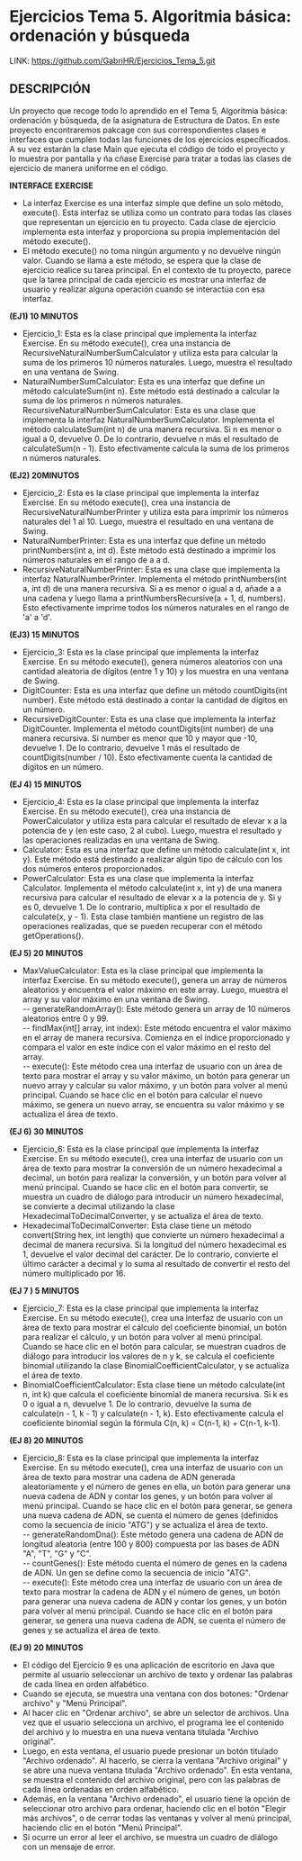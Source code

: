 # Ejercicios Tema 5. Algoritmia básica: ordenación y búsqueda

LINK: https://github.com/GabriHR/Ejercicios_Tema_5.git

## DESCRIPCIÓN

Un proyecto que recoge todo lo aprendido en el Tema 5, Algoritmia básica: ordenación y búsqueda, de la asignatura de Estructura de Datos. En este proyecto encontraremos pakcage con sus correspondientes clases e interfaces que cumplen todas las funciones de los ejercicios específicados. A su vez estarán la clase Main que ejecuta el código de todo el proyecto y lo muestra por pantalla y ña cñase Exercise para tratar a todas las clases de ejercicio de manera uniforme en el código.

__INTERFACE EXERCISE__

- La interfaz Exercise es una interfaz simple que define un solo método, execute(). Esta interfaz se utiliza como un contrato para todas las clases que representan un ejercicio en tu proyecto. Cada clase de ejercicio implementa esta interfaz y proporciona su propia implementación del método execute().
- El método execute() no toma ningún argumento y no devuelve ningún valor. Cuando se llama a este método, se espera que la clase de ejercicio realice su tarea principal. En el contexto de tu proyecto, parece que la tarea principal de cada ejercicio es mostrar una interfaz de usuario y realizar alguna operación cuando se interactúa con esa interfaz.

__(EJ1) 10 MINUTOS__

- Ejercicio_1: Esta es la clase principal que implementa la interfaz Exercise. En su método execute(), crea una instancia de RecursiveNaturalNumberSumCalculator y utiliza esta para calcular la suma de los primeros 10 números naturales. Luego, muestra el resultado en una ventana de Swing.  
- NaturalNumberSumCalculator: Esta es una interfaz que define un método calculateSum(int n). Este método está destinado a calcular la suma de los primeros n números naturales.  
   RecursiveNaturalNumberSumCalculator: Esta es una clase que implementa la interfaz NaturalNumberSumCalculator. Implementa el método calculateSum(int n) de una manera recursiva. Si n es menor o igual a 0, devuelve 0. De lo contrario, devuelve n más el resultado de calculateSum(n - 1). Esto efectivamente calcula la suma de los primeros n números naturales.

__(EJ2) 20MINUTOS__

- Ejercicio_2: Esta es la clase principal que implementa la interfaz Exercise. En su método execute(), crea una instancia de RecursiveNaturalNumberPrinter y utiliza esta para imprimir los números naturales del 1 al 10. Luego, muestra el resultado en una ventana de Swing.  
- NaturalNumberPrinter: Esta es una interfaz que define un método printNumbers(int a, int d). Este método está destinado a imprimir los números naturales en el rango de a a d.  
- RecursiveNaturalNumberPrinter: Esta es una clase que implementa la interfaz NaturalNumberPrinter. Implementa el método printNumbers(int a, int d) de una manera recursiva. Si a es menor o igual a d, añade a a una cadena y luego llama a printNumbersRecursive(a + 1, d, numbers). Esto efectivamente imprime todos los números naturales en el rango de 'a' a 'd'.

__(EJ3) 15 MINUTOS__

- Ejercicio_3: Esta es la clase principal que implementa la interfaz Exercise. En su método execute(), genera números aleatorios con una cantidad aleatoria de dígitos (entre 1 y 10) y los muestra en una ventana de Swing.  
- DigitCounter: Esta es una interfaz que define un método countDigits(int number). Este método está destinado a contar la cantidad de dígitos en un número.  
- RecursiveDigitCounter: Esta es una clase que implementa la interfaz DigitCounter. Implementa el método countDigits(int number) de una manera recursiva. Si number es menor que 10 y mayor que -10, devuelve 1. De lo contrario, devuelve 1 más el resultado de countDigits(number / 10). Esto efectivamente cuenta la cantidad de dígitos en un número.

__(EJ 4) 15 MINUTOS__

- Ejercicio_4: Esta es la clase principal que implementa la interfaz Exercise. En su método execute(), crea una instancia de PowerCalculator y utiliza esta para calcular el resultado de elevar x a la potencia de y (en este caso, 2 al cubo). Luego, muestra el resultado y las operaciones realizadas en una ventana de Swing.  
- Calculator: Esta es una interfaz que define un método calculate(int x, int y). Este método está destinado a realizar algún tipo de cálculo con los dos números enteros proporcionados.  
- PowerCalculator: Esta es una clase que implementa la interfaz Calculator. Implementa el método calculate(int x, int y) de una manera recursiva para calcular el resultado de elevar x a la potencia de y. Si y es 0, devuelve 1. De lo contrario, multiplica x por el resultado de calculate(x, y - 1). Esta clase también mantiene un registro de las operaciones realizadas, que se pueden recuperar con el método getOperations().

__(EJ 5) 20 MINUTOS__

- MaxValueCalculator: Esta es la clase principal que implementa la interfaz Exercise. En su método execute(), genera un array de números aleatorios y encuentra el valor máximo en este array. Luego, muestra el array y su valor máximo en una ventana de Swing.  
-- generateRandomArray(): Este método genera un array de 10 números aleatorios entre 0 y 99.  
-- findMax(int[] array, int index): Este método encuentra el valor máximo en el array de manera recursiva. Comienza en el índice proporcionado y compara el valor en este índice con el valor máximo en el resto del array.  
-- execute(): Este método crea una interfaz de usuario con un área de texto para mostrar el array y su valor máximo, un botón para generar un nuevo array y calcular su valor máximo, y un botón para volver al menú principal. Cuando se hace clic en el botón para calcular el nuevo máximo, se genera un nuevo array, se encuentra su valor máximo y se actualiza el área de texto.

__(EJ 6) 30 MINUTOS__

- Ejercicio_6: Esta es la clase principal que implementa la interfaz Exercise. En su método execute(), crea una interfaz de usuario con un área de texto para mostrar la conversión de un número hexadecimal a decimal, un botón para realizar la conversión, y un botón para volver al menú principal. Cuando se hace clic en el botón para convertir, se muestra un cuadro de diálogo para introducir un número hexadecimal, se convierte a decimal utilizando la clase HexadecimalToDecimalConverter, y se actualiza el área de texto.  
- HexadecimalToDecimalConverter: Esta clase tiene un método convert(String hex, int length) que convierte un número hexadecimal a decimal de manera recursiva. Si la longitud del número hexadecimal es 1, devuelve el valor decimal del carácter. De lo contrario, convierte el último carácter a decimal y lo suma al resultado de convertir el resto del número multiplicado por 16.

__(EJ 7 ) 5 MINUTOS__  

- Ejercicio_7: Esta es la clase principal que implementa la interfaz Exercise. En su método execute(), crea una interfaz de usuario con un área de texto para mostrar el cálculo del coeficiente binomial, un botón para realizar el cálculo, y un botón para volver al menú principal. Cuando se hace clic en el botón para calcular, se muestran cuadros de diálogo para introducir los valores de n y k, se calcula el coeficiente binomial utilizando la clase BinomialCoefficientCalculator, y se actualiza el área de texto.  
- BinomialCoefficientCalculator: Esta clase tiene un método calculate(int n, int k) que calcula el coeficiente binomial de manera recursiva. Si k es 0 o igual a n, devuelve 1. De lo contrario, devuelve la suma de calculate(n - 1, k - 1) y calculate(n - 1, k). Esto efectivamente calcula el coeficiente binomial según la fórmula C(n, k) = C(n-1, k) + C(n-1, k-1).

__(EJ 8) 20 MINUTOS__

- Ejercicio_8: Esta es la clase principal que implementa la interfaz Exercise. En su método execute(), crea una interfaz de usuario con un área de texto para mostrar una cadena de ADN generada aleatoriamente y el número de genes en ella, un botón para generar una nueva cadena de ADN y contar los genes, y un botón para volver al menú principal. Cuando se hace clic en el botón para generar, se genera una nueva cadena de ADN, se cuenta el número de genes (definidos como la secuencia de inicio "ATG") y se actualiza el área de texto.  
-- generateRandomDna(): Este método genera una cadena de ADN de longitud aleatoria (entre 100 y 800) compuesta por las bases de ADN "A", "T", "G" y "C".  
-- countGenes(): Este método cuenta el número de genes en la cadena de ADN. Un gen se define como la secuencia de inicio "ATG".  
-- execute(): Este método crea una interfaz de usuario con un área de texto para mostrar la cadena de ADN y el número de genes, un botón para generar una nueva cadena de ADN y contar los genes, y un botón para volver al menú principal. Cuando se hace clic en el botón para generar, se genera una nueva cadena de ADN, se cuenta el número de genes y se actualiza el área de texto.


__(EJ 9) 20 MINUTOS__


- El código del Ejercicio 9 es una aplicación de escritorio en Java que permite al usuario seleccionar un archivo de texto y ordenar las palabras de cada línea en orden alfabético.
- Cuando se ejecuta, se muestra una ventana con dos botones: "Ordenar archivo" y "Menú Principal".
- Al hacer clic en "Ordenar archivo", se abre un selector de archivos. Una vez que el usuario selecciona un archivo, el programa lee el contenido del archivo y lo muestra en una nueva ventana titulada "Archivo original".
- Luego, en esta ventana, el usuario puede presionar un botón titulado "Archivo ordenado". Al hacerlo, se cierra la ventana "Archivo original" y se abre una nueva ventana titulada "Archivo ordenado". En esta ventana, se muestra el contenido del archivo original, pero con las palabras de cada línea ordenadas en orden alfabético.
- Además, en la ventana "Archivo ordenado", el usuario tiene la opción de seleccionar otro archivo para ordenar, haciendo clic en el botón "Elegir más archivos", o de cerrar todas las ventanas y volver al menú principal, haciendo clic en el botón "Menú Principal".
- Si ocurre un error al leer el archivo, se muestra un cuadro de diálogo con un mensaje de error.
